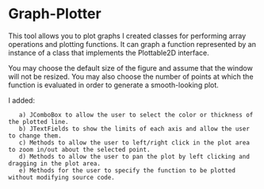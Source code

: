 # Graph-Plotter
This tool allows you to plot graphs
I created classes for performing array operations and plotting functions. It can graph a function represented by an instance of a class that implements the Plottable2D interface.

You may choose the default size of the figure and assume that the window will not be resized. You may also choose the number of points at which the function is evaluated in order to generate a smooth-looking plot.

I added:

       a) JComboBox to allow the user to select the color or thickness of the plotted line.
       b) JTextFields to show the limits of each axis and allow the user to change them.
       c) Methods to allow the user to left/right click in the plot area to zoom in/out about the selected point.
       d) Methods to allow the user to pan the plot by left clicking and dragging in the plot area. 
       e) Methods for the user to specify the function to be plotted without modifying source code.

